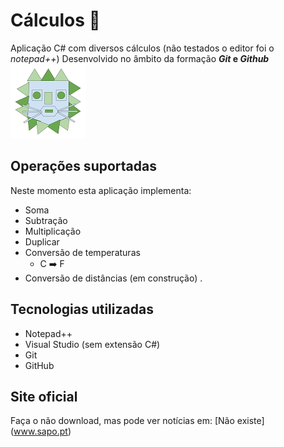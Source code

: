 # Cálculos :1234:
 Aplicação C# com diversos cálculos (não testados o editor foi o _notepad++_)
 Desenvolvido no âmbito da formação **_Git_ e _Github_** 
![Leão para animar a malta](Lion.png)
## Operações suportadas
Neste momento esta aplicação implementa:
- Soma
- Subtração
- Multiplicação
- Duplicar
- Conversão de temperaturas
    - C :arrow_right: F
- Conversão de distâncias (em construção) .
## Tecnologias utilizadas
- Notepad++
- Visual Studio (sem extensão C#)
- Git
- GitHub
## Site oficial
Faça o não download, mas pode ver notícias em: [Não existe] (www.sapo.pt)